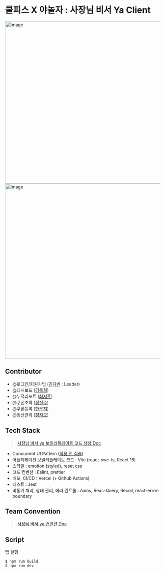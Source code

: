 # 쿨피스 X 야놀자 : 사장님 비서 Ya Client

<img width="527" alt="image" src="https://github.com/CoolPeace-yanolza/frontend/assets/101972330/f3b7442d-e849-40eb-a5bf-b1b115534a46">
<img width="569" alt="image" src="https://github.com/CoolPeace-yanolza/frontend/assets/101972330/509c47e9-1b2d-42de-8fce-179ba70e3ae5">

## Contributor

- @로그인/회원가입 ([김다빈](https://github.com/dabin-Hailey) : Leader)
- @대시보드 ([김특희](https://github.com/turkey-kim))
- @누적리포트 ([최지훈](https://github.com/JitHoon))
- @쿠폰조회 ([정진주](https://github.com/jinjoo-jung))
- @쿠폰등록 ([한은지](https://github.com/ovoxiix))
- @정산관리 ([정지오](https://github.com/jiohjung98))

## Tech Stack

> [사장님 비서 ya 보일러플레이트 코드 생성 Doc](https://sugar-gasoline-6bc.notion.site/5c6f48673f124145b3322f60663d322e?pvs=4)

- Concurrent UI Pattern ([적용 전 실습](https://github.com/JitHoon/react-error-loading))
- 어플리케이션 보일러플레이트 코드 : Vite (react-swc-ts, React 18)
- 스타일 : emotion (styled), reset css
- 코드 컨벤션 : Eslint, prettier
- 배포, CI/CD : Vercel (+ Github Actions)
- 테스트 : Jest
- 비동기 처리, 상태 관리, 에러 컨트롤 : Axios, Reac-Query, Recoil, react-error-boundary

## Team Convention

> [사장님 비서 ya 컨벤션 Doc](https://sugar-gasoline-6bc.notion.site/FE-adb78e85671b4d80988cd08cb88a93cf?pvs=4)

## Script

앱 실행

```
$ npm run build
$ npm run dev
```
